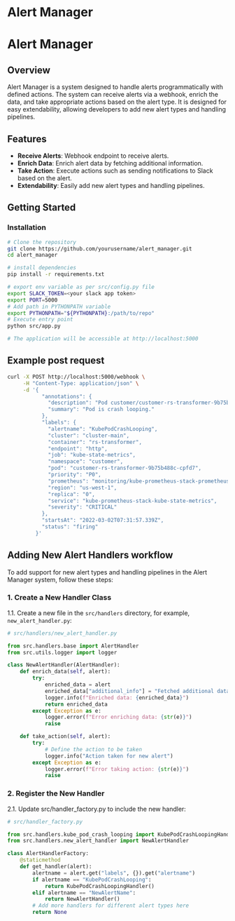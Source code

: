 # Alert Manager

# Alert Manager

## Overview

Alert Manager is a system designed to handle alerts programmatically with defined actions. The system can receive alerts via a webhook, enrich the data, and take appropriate actions based on the alert type. It is designed for easy extendability, allowing developers to add new alert types and handling pipelines.

## Features

- **Receive Alerts**: Webhook endpoint to receive alerts.
- **Enrich Data**: Enrich alert data by fetching additional information.
- **Take Action**: Execute actions such as sending notifications to Slack based on the alert.
- **Extendability**: Easily add new alert types and handling pipelines.


## Getting Started

### Installation

```bash
# Clone the repository
git clone https://github.com/yourusername/alert_manager.git
cd alert_manager

# install dependencies
pip install -r requirements.txt

# export env variable as per src/config.py file
export SLACK_TOKEN=<your slack app token>
export PORT=5000
# Add path in PYTHONPATH variable
export PYTHONPATH="${PYTHONPATH}:/path/to/repo"
# Execute entry point
python src/app.py

# The application will be accessible at http://localhost:5000
```

## Example post request

```bash
curl -X POST http://localhost:5000/webhook \
     -H "Content-Type: application/json" \
     -d '{
           "annotations": {
             "description": "Pod customer/customer-rs-transformer-9b75b488c-cpfd7 (rs-transformer) is restarting 2.11 times / 10 minutes.",
             "summary": "Pod is crash looping."
           },
           "labels": {
             "alertname": "KubePodCrashLooping",
             "cluster": "cluster-main",
             "container": "rs-transformer",
             "endpoint": "http",
             "job": "kube-state-metrics",
             "namespace": "customer",
             "pod": "customer-rs-transformer-9b75b488c-cpfd7",
             "priority": "P0",
             "prometheus": "monitoring/kube-prometheus-stack-prometheus",
             "region": "us-west-1",
             "replica": "0",
             "service": "kube-prometheus-stack-kube-state-metrics",
             "severity": "CRITICAL"
           },
           "startsAt": "2022-03-02T07:31:57.339Z",
           "status": "firing"
         }'

```


## Adding New Alert Handlers workflow

To add support for new alert types and handling pipelines in the Alert Manager system, follow these steps:

### 1. Create a New Handler Class

1.1. Create a new file in the `src/handlers` directory, for example, `new_alert_handler.py`:

```python
# src/handlers/new_alert_handler.py

from src.handlers.base import AlertHandler
from src.utils.logger import logger

class NewAlertHandler(AlertHandler):
    def enrich_data(self, alert):
        try:
            enriched_data = alert
            enriched_data["additional_info"] = "Fetched additional data for new alert"
            logger.info(f"Enriched data: {enriched_data}")
            return enriched_data
        except Exception as e:
            logger.error(f"Error enriching data: {str(e)}")
            raise

    def take_action(self, alert):
        try:
            # Define the action to be taken
            logger.info("Action taken for new alert")
        except Exception as e:
            logger.error(f"Error taking action: {str(e)}")
            raise
```
### 2. Register the New Handler

2.1. Update src/handler_factory.py to include the new handler:

```python
# src/handler_factory.py

from src.handlers.kube_pod_crash_looping import KubePodCrashLoopingHandler
from src.handlers.new_alert_handler import NewAlertHandler

class AlertHandlerFactory:
    @staticmethod
    def get_handler(alert):
        alertname = alert.get("labels", {}).get("alertname")
        if alertname == "KubePodCrashLooping":
            return KubePodCrashLoopingHandler()
        elif alertname == "NewAlertName":
            return NewAlertHandler()
        # Add more handlers for different alert types here
        return None
```
